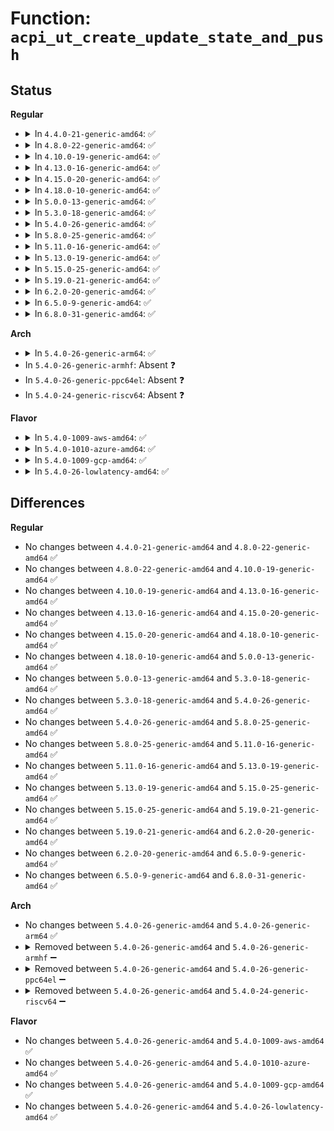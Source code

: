 # Function: <code>acpi_ut_create_update_state_and_push</code>

## Status
<b>Regular</b>
<ul>
<li>
<details>
<summary>In <code>4.4.0-21-generic-amd64</code>: ✅</summary>

```c
acpi_status acpi_ut_create_update_state_and_push(union acpi_operand_object * object, u16 action, union acpi_generic_state * * state_list)
```

```json
{
  "name": "acpi_ut_create_update_state_and_push",
  "collision_type": "Unique Global",
  "inline_type": "No",
  "funcs": [
    {
      "addr": 18446744071583729953,
      "name": "acpi_ut_create_update_state_and_push",
      "external": true,
      "loc": "drivers/acpi/acpica/utmisc.c:193",
      "file": "drivers/acpi/acpica/utmisc.c",
      "inline": "seen, unknown",
      "caller_inline": [],
      "caller_func": [
        "drivers/acpi/acpica/utdelete.c:acpi_ut_update_object_reference",
        "drivers/acpi/acpica/utdelete.c:acpi_ut_update_object_reference"
      ]
    }
  ],
  "symbols": [
    {
      "addr": 18446744071583729953,
      "name": "acpi_ut_create_update_state_and_push",
      "section": ".text",
      "bind": "STB_GLOBAL",
      "size": 59
    }
  ]
}
```
</details>
</li>
<li>
<details>
<summary>In <code>4.8.0-22-generic-amd64</code>: ✅</summary>

```c
acpi_status acpi_ut_create_update_state_and_push(union acpi_operand_object * object, u16 action, union acpi_generic_state * * state_list)
```

```json
{
  "name": "acpi_ut_create_update_state_and_push",
  "collision_type": "Unique Global",
  "inline_type": "No",
  "funcs": [
    {
      "addr": 18446744071584054244,
      "name": "acpi_ut_create_update_state_and_push",
      "external": true,
      "loc": "drivers/acpi/acpica/utmisc.c:193",
      "file": "drivers/acpi/acpica/utmisc.c",
      "inline": "seen, unknown",
      "caller_inline": [],
      "caller_func": [
        "drivers/acpi/acpica/utdelete.c:acpi_ut_update_object_reference",
        "drivers/acpi/acpica/utdelete.c:acpi_ut_update_object_reference"
      ]
    }
  ],
  "symbols": [
    {
      "addr": 18446744071584054244,
      "name": "acpi_ut_create_update_state_and_push",
      "section": ".text",
      "bind": "STB_GLOBAL",
      "size": 59
    }
  ]
}
```
</details>
</li>
<li>
<details>
<summary>In <code>4.10.0-19-generic-amd64</code>: ✅</summary>

```c
acpi_status acpi_ut_create_update_state_and_push(union acpi_operand_object * object, u16 action, union acpi_generic_state * * state_list)
```

```json
{
  "name": "acpi_ut_create_update_state_and_push",
  "collision_type": "Unique Global",
  "inline_type": "No",
  "funcs": [
    {
      "addr": 18446744071584196608,
      "name": "acpi_ut_create_update_state_and_push",
      "external": true,
      "loc": "drivers/acpi/acpica/utmisc.c:193",
      "file": "drivers/acpi/acpica/utmisc.c",
      "inline": "seen, unknown",
      "caller_inline": [],
      "caller_func": [
        "drivers/acpi/acpica/utdelete.c:acpi_ut_update_object_reference",
        "drivers/acpi/acpica/utdelete.c:acpi_ut_update_object_reference"
      ]
    }
  ],
  "symbols": [
    {
      "addr": 18446744071584196608,
      "name": "acpi_ut_create_update_state_and_push",
      "section": ".text",
      "bind": "STB_GLOBAL",
      "size": 59
    }
  ]
}
```
</details>
</li>
<li>
<details>
<summary>In <code>4.13.0-16-generic-amd64</code>: ✅</summary>

```c
acpi_status acpi_ut_create_update_state_and_push(union acpi_operand_object * object, u16 action, union acpi_generic_state * * state_list)
```

```json
{
  "name": "acpi_ut_create_update_state_and_push",
  "collision_type": "Unique Global",
  "inline_type": "No",
  "funcs": [
    {
      "addr": 18446744071584264229,
      "name": "acpi_ut_create_update_state_and_push",
      "external": true,
      "loc": "drivers/acpi/acpica/utmisc.c:193",
      "file": "drivers/acpi/acpica/utmisc.c",
      "inline": "seen, unknown",
      "caller_inline": [],
      "caller_func": [
        "drivers/acpi/acpica/utdelete.c:acpi_ut_update_object_reference",
        "drivers/acpi/acpica/utdelete.c:acpi_ut_update_object_reference"
      ]
    }
  ],
  "symbols": [
    {
      "addr": 18446744071584264229,
      "name": "acpi_ut_create_update_state_and_push",
      "section": ".text",
      "bind": "STB_GLOBAL",
      "size": 63
    }
  ]
}
```
</details>
</li>
<li>
<details>
<summary>In <code>4.15.0-20-generic-amd64</code>: ✅</summary>

```c
acpi_status acpi_ut_create_update_state_and_push(union acpi_operand_object * object, u16 action, union acpi_generic_state * * state_list)
```

```json
{
  "name": "acpi_ut_create_update_state_and_push",
  "collision_type": "Unique Global",
  "inline_type": "No",
  "funcs": [
    {
      "addr": 18446744071584630877,
      "name": "acpi_ut_create_update_state_and_push",
      "external": true,
      "loc": "drivers/acpi/acpica/utmisc.c:193",
      "file": "drivers/acpi/acpica/utmisc.c",
      "inline": "seen, unknown",
      "caller_inline": [],
      "caller_func": [
        "drivers/acpi/acpica/utdelete.c:acpi_ut_update_object_reference",
        "drivers/acpi/acpica/utdelete.c:acpi_ut_update_object_reference"
      ]
    }
  ],
  "symbols": [
    {
      "addr": 18446744071584630877,
      "name": "acpi_ut_create_update_state_and_push",
      "section": ".text",
      "bind": "STB_GLOBAL",
      "size": 84
    }
  ]
}
```
</details>
</li>
<li>
<details>
<summary>In <code>4.18.0-10-generic-amd64</code>: ✅</summary>

```c
acpi_status acpi_ut_create_update_state_and_push(union acpi_operand_object * object, u16 action, union acpi_generic_state * * state_list)
```

```json
{
  "name": "acpi_ut_create_update_state_and_push",
  "collision_type": "Unique Global",
  "inline_type": "No",
  "funcs": [
    {
      "addr": 18446744071584856533,
      "name": "acpi_ut_create_update_state_and_push",
      "external": true,
      "loc": "drivers/acpi/acpica/utmisc.c:157",
      "file": "drivers/acpi/acpica/utmisc.c",
      "inline": "seen, unknown",
      "caller_inline": [],
      "caller_func": [
        "drivers/acpi/acpica/utdelete.c:acpi_ut_update_object_reference",
        "drivers/acpi/acpica/utdelete.c:acpi_ut_update_object_reference"
      ]
    }
  ],
  "symbols": [
    {
      "addr": 18446744071584856533,
      "name": "acpi_ut_create_update_state_and_push",
      "section": ".text",
      "bind": "STB_GLOBAL",
      "size": 77
    }
  ]
}
```
</details>
</li>
<li>
<details>
<summary>In <code>5.0.0-13-generic-amd64</code>: ✅</summary>

```c
acpi_status acpi_ut_create_update_state_and_push(union acpi_operand_object * object, u16 action, union acpi_generic_state * * state_list)
```

```json
{
  "name": "acpi_ut_create_update_state_and_push",
  "collision_type": "Unique Global",
  "inline_type": "No",
  "funcs": [
    {
      "addr": 18446744071584960039,
      "name": "acpi_ut_create_update_state_and_push",
      "external": true,
      "loc": "drivers/acpi/acpica/utmisc.c:158",
      "file": "drivers/acpi/acpica/utmisc.c",
      "inline": "seen, unknown",
      "caller_inline": [],
      "caller_func": [
        "drivers/acpi/acpica/utdelete.c:acpi_ut_update_object_reference",
        "drivers/acpi/acpica/utdelete.c:acpi_ut_update_object_reference"
      ]
    }
  ],
  "symbols": [
    {
      "addr": 18446744071584960039,
      "name": "acpi_ut_create_update_state_and_push",
      "section": ".text",
      "bind": "STB_GLOBAL",
      "size": 77
    }
  ]
}
```
</details>
</li>
<li>
<details>
<summary>In <code>5.3.0-18-generic-amd64</code>: ✅</summary>

```c
acpi_status acpi_ut_create_update_state_and_push(union acpi_operand_object * object, u16 action, union acpi_generic_state * * state_list)
```

```json
{
  "name": "acpi_ut_create_update_state_and_push",
  "collision_type": "Unique Global",
  "inline_type": "No",
  "funcs": [
    {
      "addr": 18446744071585163174,
      "name": "acpi_ut_create_update_state_and_push",
      "external": true,
      "loc": "drivers/acpi/acpica/utmisc.c:158",
      "file": "drivers/acpi/acpica/utmisc.c",
      "inline": "seen, unknown",
      "caller_inline": [],
      "caller_func": [
        "drivers/acpi/acpica/utdelete.c:acpi_ut_update_object_reference",
        "drivers/acpi/acpica/utdelete.c:acpi_ut_update_object_reference"
      ]
    }
  ],
  "symbols": [
    {
      "addr": 18446744071585163174,
      "name": "acpi_ut_create_update_state_and_push",
      "section": ".text",
      "bind": "STB_GLOBAL",
      "size": 75
    }
  ]
}
```
</details>
</li>
<li>
<details>
<summary>In <code>5.4.0-26-generic-amd64</code>: ✅</summary>

```c
acpi_status acpi_ut_create_update_state_and_push(union acpi_operand_object * object, u16 action, union acpi_generic_state * * state_list)
```

```json
{
  "name": "acpi_ut_create_update_state_and_push",
  "collision_type": "Unique Global",
  "inline_type": "No",
  "funcs": [
    {
      "addr": 18446744071585299521,
      "name": "acpi_ut_create_update_state_and_push",
      "external": true,
      "loc": "drivers/acpi/acpica/utmisc.c:158",
      "file": "drivers/acpi/acpica/utmisc.c",
      "inline": "seen, unknown",
      "caller_inline": [],
      "caller_func": [
        "drivers/acpi/acpica/utdelete.c:acpi_ut_update_object_reference",
        "drivers/acpi/acpica/utdelete.c:acpi_ut_update_object_reference"
      ]
    }
  ],
  "symbols": [
    {
      "addr": 18446744071585299521,
      "name": "acpi_ut_create_update_state_and_push",
      "section": ".text",
      "bind": "STB_GLOBAL",
      "size": 75
    }
  ]
}
```
</details>
</li>
<li>
<details>
<summary>In <code>5.8.0-25-generic-amd64</code>: ✅</summary>

```c
acpi_status acpi_ut_create_update_state_and_push(union acpi_operand_object * object, u16 action, union acpi_generic_state * * state_list)
```

```json
{
  "name": "acpi_ut_create_update_state_and_push",
  "collision_type": "Unique Global",
  "inline_type": "No",
  "funcs": [
    {
      "addr": 18446744071586005979,
      "name": "acpi_ut_create_update_state_and_push",
      "external": true,
      "loc": "drivers/acpi/acpica/utmisc.c:158",
      "file": "drivers/acpi/acpica/utmisc.c",
      "inline": "seen, unknown",
      "caller_inline": [],
      "caller_func": [
        "drivers/acpi/acpica/utdelete.c:acpi_ut_update_object_reference",
        "drivers/acpi/acpica/utdelete.c:acpi_ut_update_object_reference"
      ]
    }
  ],
  "symbols": [
    {
      "addr": 18446744071586005979,
      "name": "acpi_ut_create_update_state_and_push",
      "section": ".text",
      "bind": "STB_GLOBAL",
      "size": 75
    }
  ]
}
```
</details>
</li>
<li>
<details>
<summary>In <code>5.11.0-16-generic-amd64</code>: ✅</summary>

```c
acpi_status acpi_ut_create_update_state_and_push(union acpi_operand_object * object, u16 action, union acpi_generic_state * * state_list)
```

```json
{
  "name": "acpi_ut_create_update_state_and_push",
  "collision_type": "Unique Global",
  "inline_type": "No",
  "funcs": [
    {
      "addr": 18446744071586128808,
      "name": "acpi_ut_create_update_state_and_push",
      "external": true,
      "loc": "drivers/acpi/acpica/utmisc.c:158",
      "file": "drivers/acpi/acpica/utmisc.c",
      "inline": "seen, unknown",
      "caller_inline": [],
      "caller_func": [
        "drivers/acpi/acpica/utdelete.c:acpi_ut_update_object_reference",
        "drivers/acpi/acpica/utdelete.c:acpi_ut_update_object_reference"
      ]
    }
  ],
  "symbols": [
    {
      "addr": 18446744071586128808,
      "name": "acpi_ut_create_update_state_and_push",
      "section": ".text",
      "bind": "STB_GLOBAL",
      "size": 75
    }
  ]
}
```
</details>
</li>
<li>
<details>
<summary>In <code>5.13.0-19-generic-amd64</code>: ✅</summary>

```c
acpi_status acpi_ut_create_update_state_and_push(union acpi_operand_object * object, u16 action, union acpi_generic_state * * state_list)
```

```json
{
  "name": "acpi_ut_create_update_state_and_push",
  "collision_type": "Unique Global",
  "inline_type": "No",
  "funcs": [
    {
      "addr": 18446744071586005587,
      "name": "acpi_ut_create_update_state_and_push",
      "external": true,
      "loc": "drivers/acpi/acpica/utmisc.c:158",
      "file": "drivers/acpi/acpica/utmisc.c",
      "inline": "seen, unknown",
      "caller_inline": [],
      "caller_func": [
        "drivers/acpi/acpica/utdelete.c:acpi_ut_update_object_reference",
        "drivers/acpi/acpica/utdelete.c:acpi_ut_update_object_reference"
      ]
    }
  ],
  "symbols": [
    {
      "addr": 18446744071586005587,
      "name": "acpi_ut_create_update_state_and_push",
      "section": ".text",
      "bind": "STB_GLOBAL",
      "size": 75
    }
  ]
}
```
</details>
</li>
<li>
<details>
<summary>In <code>5.15.0-25-generic-amd64</code>: ✅</summary>

```c
acpi_status acpi_ut_create_update_state_and_push(union acpi_operand_object * object, u16 action, union acpi_generic_state * * state_list)
```

```json
{
  "name": "acpi_ut_create_update_state_and_push",
  "collision_type": "Unique Global",
  "inline_type": "No",
  "funcs": [
    {
      "addr": 18446744071586495274,
      "name": "acpi_ut_create_update_state_and_push",
      "external": true,
      "loc": "drivers/acpi/acpica/utmisc.c:158",
      "file": "drivers/acpi/acpica/utmisc.c",
      "inline": "seen, unknown",
      "caller_inline": [],
      "caller_func": [
        "drivers/acpi/acpica/utdelete.c:acpi_ut_update_object_reference",
        "drivers/acpi/acpica/utdelete.c:acpi_ut_update_object_reference"
      ]
    }
  ],
  "symbols": [
    {
      "addr": 18446744071586495274,
      "name": "acpi_ut_create_update_state_and_push",
      "section": ".text",
      "bind": "STB_GLOBAL",
      "size": 75
    }
  ]
}
```
</details>
</li>
<li>
<details>
<summary>In <code>5.19.0-21-generic-amd64</code>: ✅</summary>

```c
acpi_status acpi_ut_create_update_state_and_push(union acpi_operand_object * object, u16 action, union acpi_generic_state * * state_list)
```

```json
{
  "name": "acpi_ut_create_update_state_and_push",
  "collision_type": "Unique Global",
  "inline_type": "No",
  "funcs": [
    {
      "addr": 18446744071587750184,
      "name": "acpi_ut_create_update_state_and_push",
      "external": true,
      "loc": "drivers/acpi/acpica/utmisc.c:158",
      "file": "drivers/acpi/acpica/utmisc.c",
      "inline": "seen, unknown",
      "caller_inline": [],
      "caller_func": [
        "drivers/acpi/acpica/utdelete.c:acpi_ut_update_object_reference",
        "drivers/acpi/acpica/utdelete.c:acpi_ut_update_object_reference"
      ]
    }
  ],
  "symbols": [
    {
      "addr": 18446744071587750184,
      "name": "acpi_ut_create_update_state_and_push",
      "section": ".text",
      "bind": "STB_GLOBAL",
      "size": 85
    }
  ]
}
```
</details>
</li>
<li>
<details>
<summary>In <code>6.2.0-20-generic-amd64</code>: ✅</summary>

```c
acpi_status acpi_ut_create_update_state_and_push(union acpi_operand_object * object, u16 action, union acpi_generic_state * * state_list)
```

```json
{
  "name": "acpi_ut_create_update_state_and_push",
  "collision_type": "Unique Global",
  "inline_type": "No",
  "funcs": [
    {
      "addr": 18446744071589076112,
      "name": "acpi_ut_create_update_state_and_push",
      "external": true,
      "loc": "drivers/acpi/acpica/utmisc.c:158",
      "file": "drivers/acpi/acpica/utmisc.c",
      "inline": "seen, unknown",
      "caller_inline": [],
      "caller_func": [
        "drivers/acpi/acpica/utdelete.c:acpi_ut_update_object_reference",
        "drivers/acpi/acpica/utdelete.c:acpi_ut_update_object_reference"
      ]
    }
  ],
  "symbols": [
    {
      "addr": 18446744071589076112,
      "name": "acpi_ut_create_update_state_and_push",
      "section": ".text",
      "bind": "STB_GLOBAL",
      "size": 100
    }
  ]
}
```
</details>
</li>
<li>
<details>
<summary>In <code>6.5.0-9-generic-amd64</code>: ✅</summary>

```c
acpi_status acpi_ut_create_update_state_and_push(union acpi_operand_object * object, u16 action, union acpi_generic_state * * state_list)
```

```json
{
  "name": "acpi_ut_create_update_state_and_push",
  "collision_type": "Unique Global",
  "inline_type": "No",
  "funcs": [
    {
      "addr": 18446744071589367776,
      "name": "acpi_ut_create_update_state_and_push",
      "external": true,
      "loc": "drivers/acpi/acpica/utmisc.c:158",
      "file": "drivers/acpi/acpica/utmisc.c",
      "inline": "seen, unknown",
      "caller_inline": [],
      "caller_func": [
        "drivers/acpi/acpica/utdelete.c:acpi_ut_update_object_reference",
        "drivers/acpi/acpica/utdelete.c:acpi_ut_update_object_reference"
      ]
    }
  ],
  "symbols": [
    {
      "addr": 18446744071589367776,
      "name": "acpi_ut_create_update_state_and_push",
      "section": ".text",
      "bind": "STB_GLOBAL",
      "size": 100
    }
  ]
}
```
</details>
</li>
<li>
<details>
<summary>In <code>6.8.0-31-generic-amd64</code>: ✅</summary>

```c
acpi_status acpi_ut_create_update_state_and_push(union acpi_operand_object * object, u16 action, union acpi_generic_state * * state_list)
```

```json
{
  "name": "acpi_ut_create_update_state_and_push",
  "collision_type": "Unique Global",
  "inline_type": "No",
  "funcs": [
    {
      "addr": 18446744071589674736,
      "name": "acpi_ut_create_update_state_and_push",
      "external": true,
      "loc": "drivers/acpi/acpica/utmisc.c:158",
      "file": "drivers/acpi/acpica/utmisc.c",
      "inline": "seen, unknown",
      "caller_inline": [],
      "caller_func": [
        "drivers/acpi/acpica/utdelete.c:acpi_ut_update_object_reference",
        "drivers/acpi/acpica/utdelete.c:acpi_ut_update_object_reference"
      ]
    }
  ],
  "symbols": [
    {
      "addr": 18446744071589674736,
      "name": "acpi_ut_create_update_state_and_push",
      "section": ".text",
      "bind": "STB_GLOBAL",
      "size": 100
    }
  ]
}
```
</details>
</li>
</ul>
<b>Arch</b>
<ul>
<li>
<details>
<summary>In <code>5.4.0-26-generic-arm64</code>: ✅</summary>

```c
acpi_status acpi_ut_create_update_state_and_push(union acpi_operand_object * object, u16 action, union acpi_generic_state * * state_list)
```

```json
{
  "name": "acpi_ut_create_update_state_and_push",
  "collision_type": "Unique Global",
  "inline_type": "No",
  "funcs": [
    {
      "addr": 18446603336497614116,
      "name": "acpi_ut_create_update_state_and_push",
      "external": true,
      "loc": "drivers/acpi/acpica/utmisc.c:158",
      "file": "drivers/acpi/acpica/utmisc.c",
      "inline": "seen, unknown",
      "caller_inline": [],
      "caller_func": [
        "drivers/acpi/acpica/utdelete.c:acpi_ut_update_object_reference",
        "drivers/acpi/acpica/utdelete.c:acpi_ut_update_object_reference"
      ]
    }
  ],
  "symbols": [
    {
      "addr": 18446603336497614116,
      "name": "acpi_ut_create_update_state_and_push",
      "section": ".text",
      "bind": "STB_GLOBAL",
      "size": 96
    }
  ]
}
```
</details>
</li>
<li>
In <code>5.4.0-26-generic-armhf</code>: Absent ❓
</li>
<li>
In <code>5.4.0-26-generic-ppc64el</code>: Absent ❓
</li>
<li>
In <code>5.4.0-24-generic-riscv64</code>: Absent ❓
</li>
</ul>
<b>Flavor</b>
<ul>
<li>
<details>
<summary>In <code>5.4.0-1009-aws-amd64</code>: ✅</summary>

```c
acpi_status acpi_ut_create_update_state_and_push(union acpi_operand_object * object, u16 action, union acpi_generic_state * * state_list)
```

```json
{
  "name": "acpi_ut_create_update_state_and_push",
  "collision_type": "Unique Global",
  "inline_type": "No",
  "funcs": [
    {
      "addr": 18446744071585136020,
      "name": "acpi_ut_create_update_state_and_push",
      "external": true,
      "loc": "drivers/acpi/acpica/utmisc.c:158",
      "file": "drivers/acpi/acpica/utmisc.c",
      "inline": "seen, unknown",
      "caller_inline": [],
      "caller_func": [
        "drivers/acpi/acpica/utdelete.c:acpi_ut_update_object_reference",
        "drivers/acpi/acpica/utdelete.c:acpi_ut_update_object_reference"
      ]
    }
  ],
  "symbols": [
    {
      "addr": 18446744071585136020,
      "name": "acpi_ut_create_update_state_and_push",
      "section": ".text",
      "bind": "STB_GLOBAL",
      "size": 57
    }
  ]
}
```
</details>
</li>
<li>
<details>
<summary>In <code>5.4.0-1010-azure-amd64</code>: ✅</summary>

```c
acpi_status acpi_ut_create_update_state_and_push(union acpi_operand_object * object, u16 action, union acpi_generic_state * * state_list)
```

```json
{
  "name": "acpi_ut_create_update_state_and_push",
  "collision_type": "Unique Global",
  "inline_type": "No",
  "funcs": [
    {
      "addr": 18446744071585051265,
      "name": "acpi_ut_create_update_state_and_push",
      "external": true,
      "loc": "drivers/acpi/acpica/utmisc.c:158",
      "file": "drivers/acpi/acpica/utmisc.c",
      "inline": "seen, unknown",
      "caller_inline": [],
      "caller_func": [
        "drivers/acpi/acpica/utdelete.c:acpi_ut_update_object_reference",
        "drivers/acpi/acpica/utdelete.c:acpi_ut_update_object_reference"
      ]
    }
  ],
  "symbols": [
    {
      "addr": 18446744071585051265,
      "name": "acpi_ut_create_update_state_and_push",
      "section": ".text",
      "bind": "STB_GLOBAL",
      "size": 57
    }
  ]
}
```
</details>
</li>
<li>
<details>
<summary>In <code>5.4.0-1009-gcp-amd64</code>: ✅</summary>

```c
acpi_status acpi_ut_create_update_state_and_push(union acpi_operand_object * object, u16 action, union acpi_generic_state * * state_list)
```

```json
{
  "name": "acpi_ut_create_update_state_and_push",
  "collision_type": "Unique Global",
  "inline_type": "No",
  "funcs": [
    {
      "addr": 18446744071585251105,
      "name": "acpi_ut_create_update_state_and_push",
      "external": true,
      "loc": "drivers/acpi/acpica/utmisc.c:158",
      "file": "drivers/acpi/acpica/utmisc.c",
      "inline": "seen, unknown",
      "caller_inline": [],
      "caller_func": [
        "drivers/acpi/acpica/utdelete.c:acpi_ut_update_object_reference",
        "drivers/acpi/acpica/utdelete.c:acpi_ut_update_object_reference"
      ]
    }
  ],
  "symbols": [
    {
      "addr": 18446744071585251105,
      "name": "acpi_ut_create_update_state_and_push",
      "section": ".text",
      "bind": "STB_GLOBAL",
      "size": 75
    }
  ]
}
```
</details>
</li>
<li>
<details>
<summary>In <code>5.4.0-26-lowlatency-amd64</code>: ✅</summary>

```c
acpi_status acpi_ut_create_update_state_and_push(union acpi_operand_object * object, u16 action, union acpi_generic_state * * state_list)
```

```json
{
  "name": "acpi_ut_create_update_state_and_push",
  "collision_type": "Unique Global",
  "inline_type": "No",
  "funcs": [
    {
      "addr": 18446744071585357265,
      "name": "acpi_ut_create_update_state_and_push",
      "external": true,
      "loc": "drivers/acpi/acpica/utmisc.c:158",
      "file": "drivers/acpi/acpica/utmisc.c",
      "inline": "seen, unknown",
      "caller_inline": [],
      "caller_func": [
        "drivers/acpi/acpica/utdelete.c:acpi_ut_update_object_reference",
        "drivers/acpi/acpica/utdelete.c:acpi_ut_update_object_reference"
      ]
    }
  ],
  "symbols": [
    {
      "addr": 18446744071585357265,
      "name": "acpi_ut_create_update_state_and_push",
      "section": ".text",
      "bind": "STB_GLOBAL",
      "size": 75
    }
  ]
}
```
</details>
</li>
</ul>

## Differences
<b>Regular</b>
<ul>
<li>
No changes between <code>4.4.0-21-generic-amd64</code> and <code>4.8.0-22-generic-amd64</code> ✅
</li>
<li>
No changes between <code>4.8.0-22-generic-amd64</code> and <code>4.10.0-19-generic-amd64</code> ✅
</li>
<li>
No changes between <code>4.10.0-19-generic-amd64</code> and <code>4.13.0-16-generic-amd64</code> ✅
</li>
<li>
No changes between <code>4.13.0-16-generic-amd64</code> and <code>4.15.0-20-generic-amd64</code> ✅
</li>
<li>
No changes between <code>4.15.0-20-generic-amd64</code> and <code>4.18.0-10-generic-amd64</code> ✅
</li>
<li>
No changes between <code>4.18.0-10-generic-amd64</code> and <code>5.0.0-13-generic-amd64</code> ✅
</li>
<li>
No changes between <code>5.0.0-13-generic-amd64</code> and <code>5.3.0-18-generic-amd64</code> ✅
</li>
<li>
No changes between <code>5.3.0-18-generic-amd64</code> and <code>5.4.0-26-generic-amd64</code> ✅
</li>
<li>
No changes between <code>5.4.0-26-generic-amd64</code> and <code>5.8.0-25-generic-amd64</code> ✅
</li>
<li>
No changes between <code>5.8.0-25-generic-amd64</code> and <code>5.11.0-16-generic-amd64</code> ✅
</li>
<li>
No changes between <code>5.11.0-16-generic-amd64</code> and <code>5.13.0-19-generic-amd64</code> ✅
</li>
<li>
No changes between <code>5.13.0-19-generic-amd64</code> and <code>5.15.0-25-generic-amd64</code> ✅
</li>
<li>
No changes between <code>5.15.0-25-generic-amd64</code> and <code>5.19.0-21-generic-amd64</code> ✅
</li>
<li>
No changes between <code>5.19.0-21-generic-amd64</code> and <code>6.2.0-20-generic-amd64</code> ✅
</li>
<li>
No changes between <code>6.2.0-20-generic-amd64</code> and <code>6.5.0-9-generic-amd64</code> ✅
</li>
<li>
No changes between <code>6.5.0-9-generic-amd64</code> and <code>6.8.0-31-generic-amd64</code> ✅
</li>
</ul>
<b>Arch</b>
<ul>
<li>
No changes between <code>5.4.0-26-generic-amd64</code> and <code>5.4.0-26-generic-arm64</code> ✅
</li>
<li>
<details>
<summary>Removed between <code>5.4.0-26-generic-amd64</code> and <code>5.4.0-26-generic-armhf</code> ➖</summary>

```c
acpi_status acpi_ut_create_update_state_and_push(union acpi_operand_object * object, u16 action, union acpi_generic_state * * state_list)
```
</details>
</li>
<li>
<details>
<summary>Removed between <code>5.4.0-26-generic-amd64</code> and <code>5.4.0-26-generic-ppc64el</code> ➖</summary>

```c
acpi_status acpi_ut_create_update_state_and_push(union acpi_operand_object * object, u16 action, union acpi_generic_state * * state_list)
```
</details>
</li>
<li>
<details>
<summary>Removed between <code>5.4.0-26-generic-amd64</code> and <code>5.4.0-24-generic-riscv64</code> ➖</summary>

```c
acpi_status acpi_ut_create_update_state_and_push(union acpi_operand_object * object, u16 action, union acpi_generic_state * * state_list)
```
</details>
</li>
</ul>
<b>Flavor</b>
<ul>
<li>
No changes between <code>5.4.0-26-generic-amd64</code> and <code>5.4.0-1009-aws-amd64</code> ✅
</li>
<li>
No changes between <code>5.4.0-26-generic-amd64</code> and <code>5.4.0-1010-azure-amd64</code> ✅
</li>
<li>
No changes between <code>5.4.0-26-generic-amd64</code> and <code>5.4.0-1009-gcp-amd64</code> ✅
</li>
<li>
No changes between <code>5.4.0-26-generic-amd64</code> and <code>5.4.0-26-lowlatency-amd64</code> ✅
</li>
</ul>
